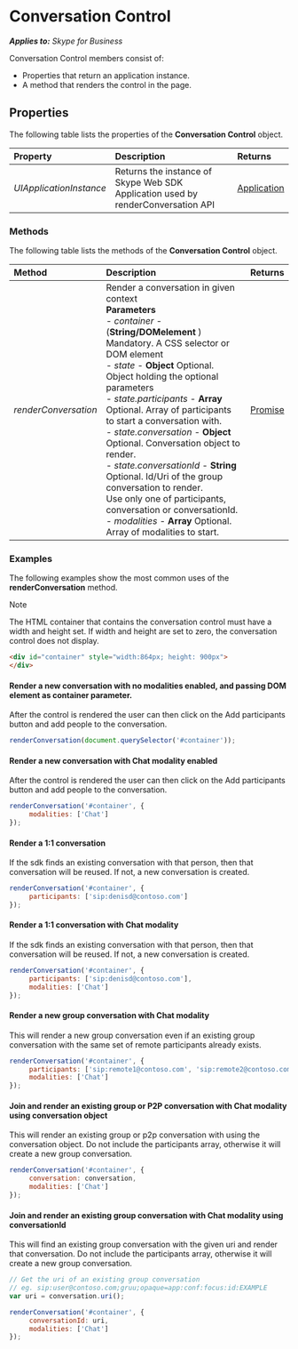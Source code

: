 
# Conversation Control

 _**Applies to:** Skype for Business_

Conversation Control members consist of: 

- Properties that return an application instance. 
- A method that renders the control in the page.

## Properties

The following table lists the properties of the **Conversation Control** object.


|Property|Description|Returns|
|:-----|:-----|:-----|
| _UIApplicationInstance_|Returns the instance of Skype Web SDK Application used by renderConversation API|[Application]( http://officedev.github.io/skype-docs/Skype/WebSDK/model/api/interfaces/jcafe.application.html)|

### Methods

The following table lists the methods of the **Conversation Control** object.


|Method|Description|Returns|
|:-----|:-----|:-----|
| _renderConversation_|Render a conversation in given context <br/> **Parameters** <br/> - _container_  - (**String/DOMelement** ) Mandatory. A CSS selector or DOM element <br />- _state_  - **Object**  Optional. Object holding the optional parameters<br />- _state.participants_  - **Array**  Optional. Array of participants to start a conversation with.<br />- _state.conversation_  - **Object**  Optional.  Conversation object to render.<br/>- _state.conversationId_  - **String**  Optional.  Id/Uri of the group conversation to render.<br/> Use only one of participants, conversation or conversationId.<br/>- _modalities_  - **Array**  Optional. Array of modalities to start.<br />|[Promise]( http://officedev.github.io/skype-docs/Skype/WebSDK/model/api/interfaces/jcafe.promise.html)|

### Examples

The following examples show the most common uses of the **renderConversation** method. 

> [!NOTE] 
> The HTML container that contains the conversation control must have a width and height set. If width and height are
set to zero, the conversation control does not display. 
```html
<div id="container" style="width:864px; height: 900px">
</div>
```

#### Render a new conversation with no modalities enabled, and passing DOM element as container parameter.

After the control is rendered the user can then click on the Add participants button and add people to the conversation.

```js
renderConversation(document.querySelector('#container'));
```

#### Render a new conversation with Chat modality enabled

After the control is rendered the user can then click on the Add participants button and add people to the conversation.

```js
renderConversation('#container', {
     modalities: ['Chat']
});
```

#### Render a 1:1 conversation

If the sdk finds an existing conversation with that person, then that conversation will be reused. If not, a new conversation is created.

```js
renderConversation('#container', {
     participants: ['sip:denisd@contoso.com']
});

```

#### Render a 1:1 conversation with Chat modality

If the sdk finds an existing conversation with that person, then that conversation will be reused. If not, a new conversation is created.


```js
renderConversation('#container', {
     participants: ['sip:denisd@contoso.com'],
     modalities: ['Chat']
});

```


#### Render a new group conversation with Chat modality

This will render a new group conversation even if an existing group conversation with the same set of remote participants already exists.

```js
renderConversation('#container', {
     participants: ['sip:remote1@contoso.com', 'sip:remote2@contoso.com'],
     modalities: ['Chat']
});

```


#### Join and render an existing group or P2P conversation with Chat modality using conversation object

This will render an existing group or p2p conversation with using the conversation object.
Do not include the participants array, otherwise it will create a new group conversation.

```js
renderConversation('#container', {
     conversation: conversation,
     modalities: ['Chat']
});

```

#### Join and render an existing group conversation with Chat modality using conversationId

This will find an existing group conversation with the given uri and render that conversation.
Do not include the participants array, otherwise it will create a new group conversation.

```js
// Get the uri of an existing group conversation
// eg. sip:user@contoso.com;gruu;opaque=app:conf:focus:id:EXAMPLE
var uri = conversation.uri();

renderConversation('#container', {
     conversationId: uri,
     modalities: ['Chat']
});

```

